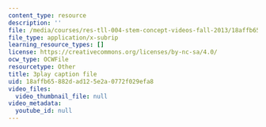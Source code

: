```yaml
---
content_type: resource
description: ''
file: /media/courses/res-tll-004-stem-concept-videos-fall-2013/18affb65882dad125e2a0772f029efa8_nwZ9FbZtOv0.srt
file_type: application/x-subrip
learning_resource_types: []
license: https://creativecommons.org/licenses/by-nc-sa/4.0/
ocw_type: OCWFile
resourcetype: Other
title: 3play caption file
uid: 18affb65-882d-ad12-5e2a-0772f029efa8
video_files:
  video_thumbnail_file: null
video_metadata:
  youtube_id: null
---
```


